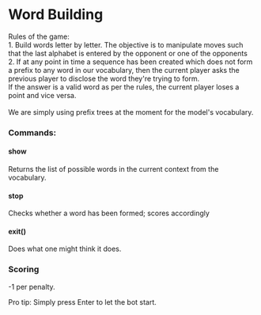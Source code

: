 # Word Building 

Rules of the game:</br>
    1. Build words letter by letter. The objective is to manipulate moves such that the 
    last alphabet is entered by the opponent or one of the opponents</br>
    2. If at any point in time a sequence has been created which does not form a prefix to any word in our
    vocabulary, then the current player asks the previous player to disclose the word they're trying to form.</br>
    If the answer is a valid word as per the rules, the current player loses a point and vice versa.
</br></br>
We are simply using prefix trees at the moment for the model's vocabulary.

### Commands:
#### show 
Returns the list of possible words in the current context from the vocabulary.
#### stop 
Checks whether a word has been formed; scores accordingly
#### exit()
Does what one might think it does.

### Scoring
-1 per penalty.<br>

Pro tip: Simply press Enter to let the bot start.
